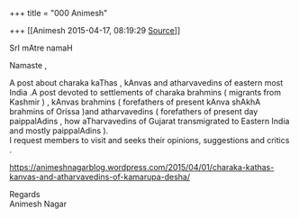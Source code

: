 +++
title = "000 Animesh"

+++
[[Animesh	2015-04-17, 08:19:29 [Source](https://groups.google.com/g/samskrita/c/whsP0NlVXQ4)]]



SrI mAtre namaH

Namaste ,

A post about charaka kaThas , kAnvas and atharvavedins of eastern most India .A post devoted to settlements of charaka brahmins ( migrants from Kashmir ) , kAnvas brahmins ( forefathers of present kAnva shAkhA brahmins of Orissa )and atharvavedins ( forefathers of present day paippalAdins , how aTharvavedins of Gujarat transmigrated to Eastern India and mostly paippalAdins ).  
I request members to visit and seeks their opinions, suggestions and critics .

  
<https://animeshnagarblog.wordpress.com/2015/04/01/charaka-kathas-kanvas-and-atharvavedins-of-kamarupa-desha/>

Regards  
Animesh Nagar  

